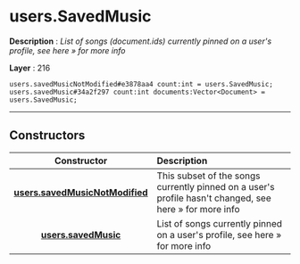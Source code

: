 # users.SavedMusic

**Description** : *List of songs \(document\.ids\) currently pinned on a user&#039;s profile, see here &raquo; for more info*

**Layer** : 216

```tl
users.savedMusicNotModified#e3878aa4 count:int = users.SavedMusic;
users.savedMusic#34a2f297 count:int documents:Vector<Document> = users.SavedMusic;
```

---

## Constructors

| Constructor | Description |
| :---: | :--- |
| [**users.savedMusicNotModified**](constructor/users.savedMusicNotModified) | This subset of the songs currently pinned on a user's profile hasn't changed, see here » for more info |
| [**users.savedMusic**](constructor/users.savedMusic) | List of songs currently pinned on a user's profile, see here » for more info |